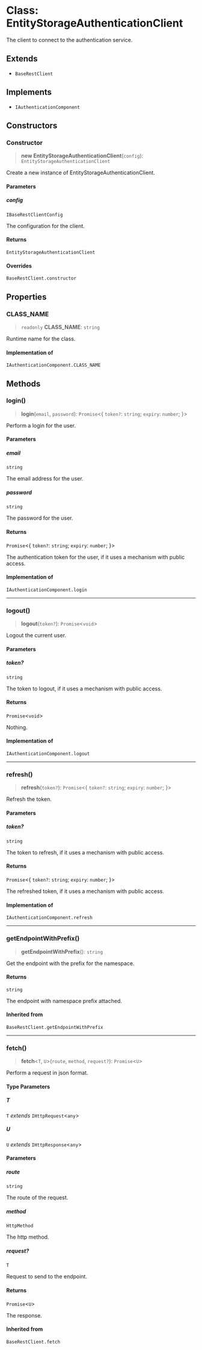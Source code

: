 # Class: EntityStorageAuthenticationClient

The client to connect to the authentication service.

## Extends

- `BaseRestClient`

## Implements

- `IAuthenticationComponent`

## Constructors

### Constructor

> **new EntityStorageAuthenticationClient**(`config`): `EntityStorageAuthenticationClient`

Create a new instance of EntityStorageAuthenticationClient.

#### Parameters

##### config

`IBaseRestClientConfig`

The configuration for the client.

#### Returns

`EntityStorageAuthenticationClient`

#### Overrides

`BaseRestClient.constructor`

## Properties

### CLASS\_NAME

> `readonly` **CLASS\_NAME**: `string`

Runtime name for the class.

#### Implementation of

`IAuthenticationComponent.CLASS_NAME`

## Methods

### login()

> **login**(`email`, `password`): `Promise`\<\{ `token?`: `string`; `expiry`: `number`; \}\>

Perform a login for the user.

#### Parameters

##### email

`string`

The email address for the user.

##### password

`string`

The password for the user.

#### Returns

`Promise`\<\{ `token?`: `string`; `expiry`: `number`; \}\>

The authentication token for the user, if it uses a mechanism with public access.

#### Implementation of

`IAuthenticationComponent.login`

***

### logout()

> **logout**(`token?`): `Promise`\<`void`\>

Logout the current user.

#### Parameters

##### token?

`string`

The token to logout, if it uses a mechanism with public access.

#### Returns

`Promise`\<`void`\>

Nothing.

#### Implementation of

`IAuthenticationComponent.logout`

***

### refresh()

> **refresh**(`token?`): `Promise`\<\{ `token?`: `string`; `expiry`: `number`; \}\>

Refresh the token.

#### Parameters

##### token?

`string`

The token to refresh, if it uses a mechanism with public access.

#### Returns

`Promise`\<\{ `token?`: `string`; `expiry`: `number`; \}\>

The refreshed token, if it uses a mechanism with public access.

#### Implementation of

`IAuthenticationComponent.refresh`

***

### getEndpointWithPrefix()

> **getEndpointWithPrefix**(): `string`

Get the endpoint with the prefix for the namespace.

#### Returns

`string`

The endpoint with namespace prefix attached.

#### Inherited from

`BaseRestClient.getEndpointWithPrefix`

***

### fetch()

> **fetch**\<`T`, `U`\>(`route`, `method`, `request?`): `Promise`\<`U`\>

Perform a request in json format.

#### Type Parameters

##### T

`T` *extends* `IHttpRequest`\<`any`\>

##### U

`U` *extends* `IHttpResponse`\<`any`\>

#### Parameters

##### route

`string`

The route of the request.

##### method

`HttpMethod`

The http method.

##### request?

`T`

Request to send to the endpoint.

#### Returns

`Promise`\<`U`\>

The response.

#### Inherited from

`BaseRestClient.fetch`
